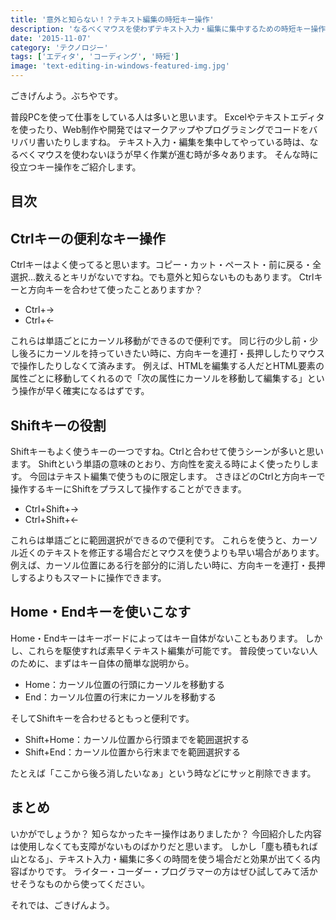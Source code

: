 ```yaml
---
title: '意外と知らない！？テキスト編集の時短キー操作'
description: 'なるべくマウスを使わずテキスト入力・編集に集中するための時短キー操作をご紹介します。'
date: '2015-11-07'
category: 'テクノロジー'
tags: ['エディタ', 'コーディング', '時短']
image: 'text-editing-in-windows-featured-img.jpg'
---
```


ごきげんよう。ぶちやです。

普段PCを使って仕事をしている人は多いと思います。
Excelやテキストエディタを使ったり、Web制作や開発ではマークアップやプログラミングでコードをバリバリ書いたりしますね。
テキスト入力・編集を集中してやっている時は、なるべくマウスを使わないほうが早く作業が進む時が多々あります。
そんな時に役立つキー操作をご紹介します。

## 目次

## Ctrlキーの便利なキー操作

Ctrlキーはよく使ってると思います。コピー・カット・ペースト・前に戻る・全選択...数えるとキリがないですね。でも意外と知らないものもあります。
Ctrlキーと方向キーを合わせて使ったことありますか？

* Ctrl+→
* Ctrl+←

これらは単語ごとにカーソル移動ができるので便利です。
同じ行の少し前・少し後ろにカーソルを持っていきたい時に、方向キーを連打・長押ししたりマウスで操作したりしなくて済みます。
例えば、HTMLを編集する人だとHTML要素の属性ごとに移動してくれるので「次の属性にカーソルを移動して編集する」という操作が早く確実になるはずです。


## Shiftキーの役割

Shiftキーもよく使うキーの一つですね。Ctrlと合わせて使うシーンが多いと思います。
Shiftという単語の意味のとおり、方向性を変える時によく使ったりします。
今回はテキスト編集で使うものに限定します。
さきほどのCtrlと方向キーで操作するキーにShiftをプラスして操作することができます。

* Ctrl+Shift+→
* Ctrl+Shift+←

これらは単語ごとに範囲選択ができるので便利です。
これらを使うと、カーソル近くのテキストを修正する場合だとマウスを使うよりも早い場合があります。
例えば、カーソル位置にある行を部分的に消したい時に、方向キーを連打・長押しするよりもスマートに操作できます。

## Home・Endキーを使いこなす

Home・Endキーはキーボードによってはキー自体がないこともあります。
しかし、これらを駆使すれば素早くテキスト編集が可能です。
普段使っていない人のために、まずはキー自体の簡単な説明から。

* Home：カーソル位置の行頭にカーソルを移動する
* End：カーソル位置の行末にカーソルを移動する

そしてShiftキーを合わせるともっと便利です。

* Shift+Home：カーソル位置から行頭までを範囲選択する
* Shift+End：カーソル位置から行末までを範囲選択する

たとえば「ここから後ろ消したいなぁ」という時などにサッと削除できます。


## まとめ

いかがでしょうか？
知らなかったキー操作はありましたか？
今回紹介した内容は使用しなくても支障がないものばかりだと思います。
しかし「塵も積もれば山となる」、テキスト入力・編集に多くの時間を使う場合だと効果が出てくる内容ばかりです。
ライター・コーダー・プログラマーの方はぜひ試してみて活かせそうなものから使ってください。

それでは、ごきげんよう。
